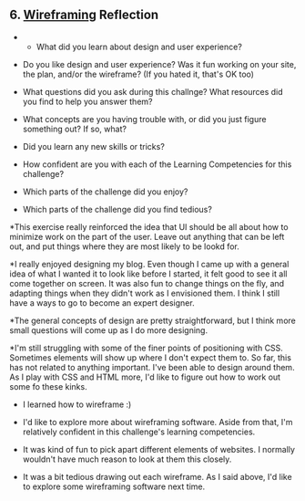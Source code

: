 ## 6. [Wireframing](6_wireframing/readme.md) Reflection

* * What did you learn about design and user experience? 
* Do you like design and user experience? Was it fun working on your site, the plan, and/or the wireframe? (If you hated it, that's OK too)

* What questions did you ask during this challnge? What resources did you find to help you answer them?  
* What concepts are you having trouble with, or did you just figure something out? If so, what?  
* Did you learn any new skills or tricks?
* How confident are you with each of the Learning Competencies for this challenge? 
* Which parts of the challenge did you enjoy?
* Which parts of the challenge did you find tedious?

<!-- Add your reflection here. Remove the comment markers -->

*This exercise really reinforced the idea that UI should be all about how to minimize work on the part of the user. Leave out anything that can be left out, and put things where they are most likely to be lookd for. 

*I really enjoyed designing my blog. Even though I came up with a general idea of what I wanted it to look like before I started, it felt good to see it all come together on screen. It was also fun to change things on the fly, and adapting things when they didn't work as I envisioned them. I think I still have a ways to go to become an expert designer.

*The general concepts of design are pretty straightforward, but I think more small questions will come up as I do more designing. 

*I'm still struggling with some of the finer points of positioning with CSS. Sometimes elements will show up where I don't expect them to. So far, this has not related to anything important. I've been able to design around them. As I play with CSS and HTML more, I'd like to figure out how to work out some fo these kinks. 

* I learned how to wireframe :) 

* I'd like to explore more about wireframing software. Aside from that, I'm relatively confident in this challenge's learning competencies.

* It was kind of fun to pick apart different elements of websites. I normally wouldn't have much reason to look at them this closely.

* It was a bit tedious drawing out each wireframe. As I said above, I'd like to explore some wireframing software next time. 
